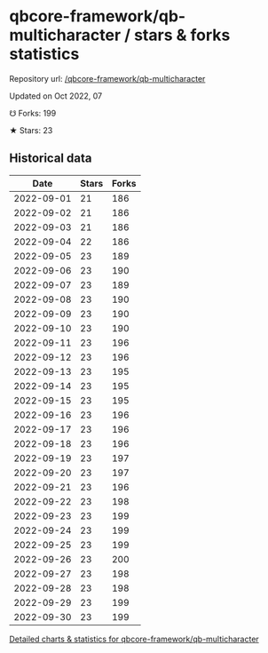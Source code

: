 # qbcore-framework/qb-multicharacter / stars & forks statistics

Repository url: [/qbcore-framework/qb-multicharacter](https://github.com/qbcore-framework/qb-multicharacter)

Updated on Oct 2022, 07

☋ Forks: 199

★ Stars: 23

## Historical data
| Date | Stars | Forks |
|------|-------|-------|
| 2022-09-01 | 21 | 186 | 
| 2022-09-02 | 21 | 186 | 
| 2022-09-03 | 21 | 186 | 
| 2022-09-04 | 22 | 186 | 
| 2022-09-05 | 23 | 189 | 
| 2022-09-06 | 23 | 190 | 
| 2022-09-07 | 23 | 189 | 
| 2022-09-08 | 23 | 190 | 
| 2022-09-09 | 23 | 190 | 
| 2022-09-10 | 23 | 190 | 
| 2022-09-11 | 23 | 196 | 
| 2022-09-12 | 23 | 196 | 
| 2022-09-13 | 23 | 195 | 
| 2022-09-14 | 23 | 195 | 
| 2022-09-15 | 23 | 195 | 
| 2022-09-16 | 23 | 196 | 
| 2022-09-17 | 23 | 196 | 
| 2022-09-18 | 23 | 196 | 
| 2022-09-19 | 23 | 197 | 
| 2022-09-20 | 23 | 197 | 
| 2022-09-21 | 23 | 196 | 
| 2022-09-22 | 23 | 198 | 
| 2022-09-23 | 23 | 199 | 
| 2022-09-24 | 23 | 199 | 
| 2022-09-25 | 23 | 199 | 
| 2022-09-26 | 23 | 200 | 
| 2022-09-27 | 23 | 198 | 
| 2022-09-28 | 23 | 198 | 
| 2022-09-29 | 23 | 199 | 
| 2022-09-30 | 23 | 199 | 


[Detailed charts & statistics for qbcore-framework/qb-multicharacter](https://reviewgithub.com/rep/qbcore-framework/qb-multicharacter)
